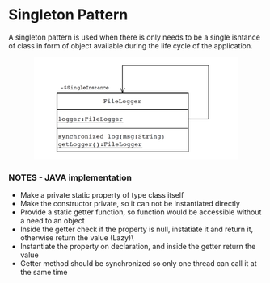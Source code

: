 # Singleton Pattern
A singleton pattern is used when there is only needs to be a single isntance of class in form of object available during the life cycle of the application.

 <div align="center" >
      <img
        src="../media/singleton.png"
        alt="singleton"
        width="80%"
        height="80%"
      />
  </div>

### NOTES - JAVA implementation
- Make a private static property of type class itself
- Make the constructor private, so it can not be instantiated directly
- Provide a static getter function, so function would be accessible without a need to an object
- Inside the getter check if the property is null, instatiate it and return it, otherwise return the value (Lazy)\
- Instantiate the property on declaration, and inside the getter return the value 
- Getter method should be synchronized so only one thread can call it at the same time